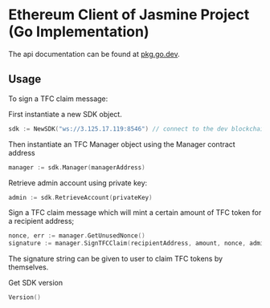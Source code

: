 # Ethereum Client of Jasmine Project (Go Implementation)

The api documentation can be found at [pkg.go.dev](https://pkg.go.dev/github.com/Troublor/jasmine-eth-go/sdk). 

## Usage

To sign a TFC claim message: 

First instantiate a new SDK object. 
```go
sdk := NewSDK("ws://3.125.17.119:8546") // connect to the dev blockchain running on server 9523
```

Then instantiate an TFC Manager object using the Manager contract address
```go
manager := sdk.Manager(managerAddress)
```

Retrieve admin account using private key:
```go
admin := sdk.RetrieveAccount(privateKey)
```

Sign a TFC claim message which will mint a certain amount of TFC token for a recipient address;
```go
nonce, err := manager.GetUnusedNonce()
signature := manager.SignTFCClaim(recipientAddress, amount, nonce, admin)
```

The signature string can be given to user to claim TFC tokens by themselves. 

Get SDK version
```go
Version()
```